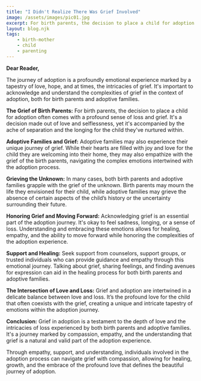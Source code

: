 ```yaml
---
title: "I Didn't Realize There Was Grief Involved"
image: /assets/images/pic01.jpg
excerpt: For birth parents, the decision to place a child for adoption often comes with a profound sense of loss and grief. It's a decision made out of love and selflessness, yet it's accompanied by the ache of separation and the longing for the child they've nurtured within. This is the truth about adoption.
layout: blog.njk
tags: 
    - birth-mother
    - child
    - parenting
---
```

**Dear Reader,**

The journey of adoption is a profoundly emotional experience marked by a tapestry of love, hope, and at times, the intricacies of grief. It's important to acknowledge and understand the complexities of grief in the context of adoption, both for birth parents and adoptive families.

**The Grief of Birth Parents:**
For birth parents, the decision to place a child for adoption often comes with a profound sense of loss and grief. It's a decision made out of love and selflessness, yet it's accompanied by the ache of separation and the longing for the child they've nurtured within.

**Adoptive Families and Grief:**
Adoptive families may also experience their unique journey of grief. While their hearts are filled with joy and love for the child they are welcoming into their home, they may also empathize with the grief of the birth parents, navigating the complex emotions intertwined with the adoption process.

**Grieving the Unknown:** In many cases, both birth parents and adoptive families grapple with the grief of the unknown. Birth parents may mourn the life they envisioned for their child, while adoptive families may grieve the absence of certain aspects of the child’s history or the uncertainty surrounding their future.

**Honoring Grief and Moving Forward:**
Acknowledging grief is an essential part of the adoption journey. It's okay to feel sadness, longing, or a sense of loss. Understanding and embracing these emotions allows for healing, empathy, and the ability to move forward while honoring the complexities of the adoption experience.

**Support and Healing:** Seek support from counselors, support groups, or trusted individuals who can provide guidance and empathy through this emotional journey. Talking about grief, sharing feelings, and finding avenues for expression can aid in the healing process for both birth parents and adoptive families.

**The Intersection of Love and Loss:** Grief and adoption are intertwined in a delicate balance between love and loss. It’s the profound love for the child that often coexists with the grief, creating a unique and intricate tapestry of emotions within the adoption journey.

**Conclusion:**
Grief in adoption is a testament to the depth of love and the intricacies of loss experienced by both birth parents and adoptive families. It's a journey marked by compassion, empathy, and the understanding that grief is a natural and valid part of the adoption experience.

Through empathy, support, and understanding, individuals involved in the adoption process can navigate grief with compassion, allowing for healing, growth, and the embrace of the profound love that defines the beautiful journey of adoption.

